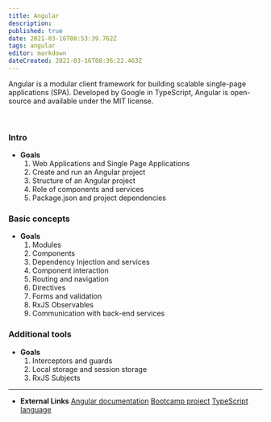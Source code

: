 ```yaml
---
title: Angular
description: 
published: true
date: 2021-03-16T08:53:39.762Z
tags: angular
editor: markdown
dateCreated: 2021-03-16T08:36:22.463Z
---
```


Angular is a modular client framework for building scalable single-page applications (SPA). Developed by Google in TypeScript, Angular is open-source and available under the MIT license.
<p>&nbsp;</p>

### Intro
- **Goals**
   1. Web Applications and Single Page Applications
   2. Create and run an Angular project
   3. Structure of an Angular project
   4. Role of components and services
   5. Package.json and project dependencies

### Basic concepts
- **Goals**
   1. Modules
   2. Components
   3. Dependency Injection and services
   4. Component interaction
   5. Routing and navigation
   6. Directives
   7. Forms and validation
   8. RxJS Observables
   9. Communication with back-end services

### Additional tools
- **Goals**
   1. Interceptors and guards
   3. Local storage and session storage
   4. RxJS Subjects

---
- **External Links**
[Angular documentation](http://angular.io/docs)
[Bootcamp project](https://gitlab.com/BU7/learning/kp-angular-bootcamp-fe)
[TypeScript language](https://www.typescriptlang.org/)